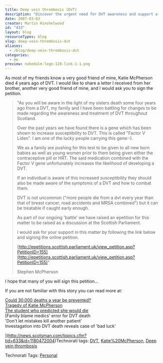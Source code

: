 ```yaml
---
title: Deep vein thrombosis (DVT)
description: "Discover the urgent need for DVT awareness and support a petition for genetic testing to prevent future tragedies. Join the fight for change today!"
date: 2007-03-03
creator: Martin Hinshelwood
id: "433"
layout: blog
resourceTypes: blog
slug: deep-vein-thrombosis-dvt
aliases:
  - /blog/deep-vein-thrombosis-dvt
categories:
  - me
preview: nakedalm-logo-128-link-1-1.png
---
```


As most of my friends know a very good friend of mine, Katie McPherson died 4 years ago of DVT. I would like to share a letter I received from her brother, another very good friend of mine, and I would ask you to sign the petition.

> "As you will be aware in the light of my sisters death some four years ago from a DVT, my family and I have been battling for changes to be made regarding the awareness and treatment of DVT throughout Scotland.
>
> Over the past years we have found there is a gene which has been shown to increase susceptibility to DVT. This is called "Factor V Liden". I am one of the lucky people carrying this gene:-).
>
> We as a family are pushing for this test to be given to all new born babies as well as young women prior to them being given either the contraceptive pill or HRT. The said medication combined with the Factor V gene unfortunately increases the likelihood of developing a DVT.
>
> If an individual is aware of this increased susceptibility they should also be made aware of the symptoms of a DVT and how to combat them.
>
> DVT is not uncommon ("more people die from a dvt every year than that of breast cancer, road accidents and MRSA combined") but it can be treatable if caught early enough.
>
> As part of our ongoing 'battle' we have raised an epetition for this matter to be raised as a discussion at the Scottish Parliament.
>
> I would ask for your support in this matter by following the link below and signing the online petition.
>
> [http://epetitions.scottish.parliament.uk/view_petition.asp?PetitionID=155](http://epetitions.scottish.parliament.uk/view_petition.asp?PetitionID=155)"
>
> Stephen McPherson

I hope that many of you will sign this petition...

If you are not familiar with this story you can read more at:

[Could 30,000 deaths a year be prevented?  
Tragedy of Katie McPherson](http://news.scotsman.com/topics.cfm?tid=633&id=252612005)  
[The student who predicted she would die](http://news.scotsman.com/topics.cfm?tid=633&id=959892004)  
[Family blame medics' error for DVT death  
'Don't let mistakes kill another patient'  
Investagation into DVT death reveals case of 'bad luck'

](http://news.scotsman.com/topics.cfm?tid=633&id=1180472004)Technorati tags: [DVT](http://technorati.com/tags/DVT), [Katie%20McPherson](http://technorati.com/tags/Katie%20McPherson), [Deep vein thrombosis](http://technorati.com/tags/Deep%20vein%20thrombosis)

Technorati Tags: [Personal](http://technorati.com/tags/Personal)
